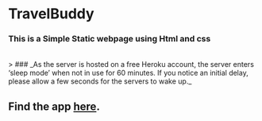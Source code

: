 # TravelBuddy

### This is a Simple Static webpage using Html and css
<br>
> ### _As the server is hosted on a free Heroku account, the server enters ‘sleep mode’ when not in use for 60 minutes. If you notice an initial delay, please allow a few seconds for the servers to wake up._

<br>

## Find the app [here](https://travelbuddy01.herokuapp.com/).

<br>
